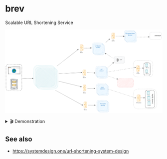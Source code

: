 # brev

Scalable URL Shortening Service

![Brev System design](system_design.svg)

<details>
  <summary> 🎬 Demonstration </summary>
  <hr>

https://github.com/jowilf/brev/assets/31705179/ef9425f0-c77f-4c08-8e09-9ab77c01ceab

</details>


## See also

- https://systemdesign.one/url-shortening-system-design
